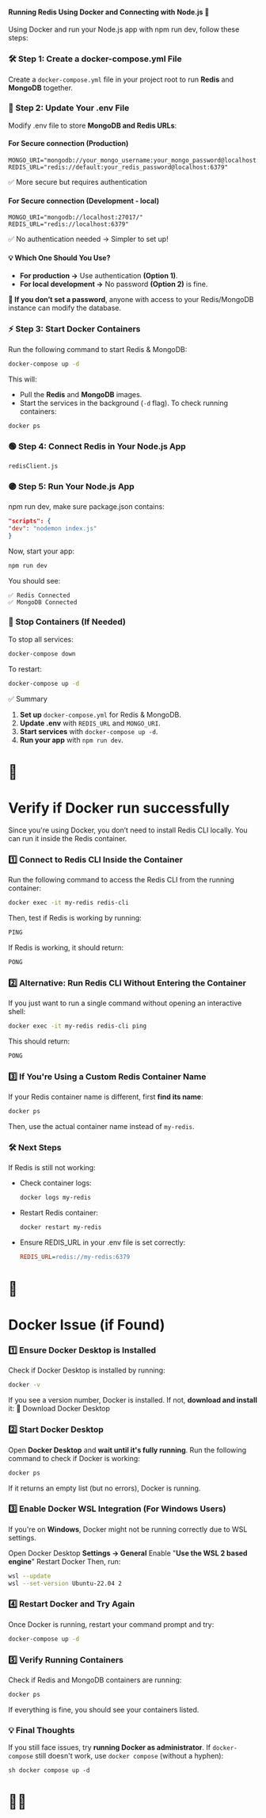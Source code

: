 #### Running Redis Using Docker and Connecting with Node.js 🚀

Using Docker and run your Node.js app with npm run dev, follow these steps:

### 🛠 Step 1: Create a docker-compose.yml File

Create a `docker-compose.yml` file in your project root to run **Redis** and **MongoDB** together.

### 📝 Step 2: Update Your .env File

Modify .env file to store **MongoDB and Redis URLs**:

#### For Secure connection (Production)

```
MONGO_URI="mongodb://your_mongo_username:your_mongo_password@localhost:27017/"
REDIS_URL="redis://default:your_redis_password@localhost:6379"
```

✅ More secure but requires authentication

#### For Secure connection (Development - local)

```
MONGO_URI="mongodb://localhost:27017/"
REDIS_URL="redis://localhost:6379"
```

✅ No authentication needed → Simpler to set up!

#### 💡 Which One Should You Use?

- **For production →** Use authentication **(Option 1)**.
- **For local development →** No password **(Option 2)** is fine.

**🔹 If you don’t set a password**, anyone with access to your Redis/MongoDB instance can modify the database.

### ⚡ Step 3: Start Docker Containers

Run the following command to start Redis & MongoDB:

```sh
docker-compose up -d
```

This will:

- Pull the **Redis** and **MongoDB** images.
- Start the services in the background (`-d` flag).
  To check running containers:

```sh
docker ps
```

### 🟢 Step 4: Connect Redis in Your Node.js App

`redisClient.js`

### 🟣 Step 5: Run Your Node.js App

npm run dev, make sure package.json contains:

```json
"scripts": {
"dev": "nodemon index.js"
}
```

Now, start your app:

```sh
npm run dev
```

You should see:

```
✅ Redis Connected
✅ MongoDB Connected
```

### 🛑 Stop Containers (If Needed)

To stop all services:

```sh
docker-compose down
```

To restart:

```sh
docker-compose up -d
```

✅ Summary

1. **Set up** `docker-compose.yml` for Redis & MongoDB.
2. **Update .env** with `REDIS_URL` and `MONGO_URI`.
3. **Start services** with `docker-compose up -d`.
4. **Run your app** with `npm run dev`.

# 🚀

# Verify if Docker run successfully

Since you're using Docker, you don’t need to install Redis CLI locally. You can run it inside the Redis container.

### 1️⃣ Connect to Redis CLI Inside the Container

Run the following command to access the Redis CLI from the running container:

```sh
docker exec -it my-redis redis-cli
```

Then, test if Redis is working by running:

```sh
PING
```

If Redis is working, it should return:

```sh
PONG
```

### 2️⃣ Alternative: Run Redis CLI Without Entering the Container

If you just want to run a single command without opening an interactive shell:

```sh
docker exec -it my-redis redis-cli ping
```

This should return:

```sh
PONG
```

### 3️⃣ If You're Using a Custom Redis Container Name

If your Redis container name is different, first **find its name**:

```sh
docker ps
```

Then, use the actual container name instead of `my-redis`.

### 🛠 Next Steps

If Redis is still not working:

- Check container logs:

  ```sh
  docker logs my-redis
  ```

- Restart Redis container:

  ```sh
  docker restart my-redis
  ```

- Ensure REDIS_URL in your .env file is set correctly:
  ```ini
  REDIS_URL=redis://my-redis:6379
  ```

# 🚀

# Docker Issue (if Found)

### 1️⃣ Ensure Docker Desktop is Installed

Check if Docker Desktop is installed by running:

```sh
docker -v
```

If you see a version number, Docker is installed. If not, **download and install** it:
🔗 Download Docker Desktop

### 2️⃣ Start Docker Desktop

Open **Docker Desktop** and **wait until it's fully running**.
Run the following command to check if Docker is working:

```sh
docker ps
```

If it returns an empty list (but no errors), Docker is running.

### 3️⃣ Enable Docker WSL Integration (For Windows Users)

If you're on **Windows**, Docker might not be running correctly due to WSL settings.

Open Docker Desktop **Settings → General**
Enable "**Use the WSL 2 based engine**"
Restart Docker
Then, run:

```sh
wsl --update
wsl --set-version Ubuntu-22.04 2
```

### 4️⃣ Restart Docker and Try Again

Once Docker is running, restart your command prompt and try:

```sh
docker-compose up -d
```

### 5️⃣ Verify Running Containers

Check if Redis and MongoDB containers are running:

```sh
docker ps
```

If everything is fine, you should see your containers listed.

### 💡 Final Thoughts

If you still face issues, try **running Docker as administrator**.
If `docker-compose` still doesn't work, use `docker compose` (without a hyphen):

`sh
docker compose up -d
`

# 🚀😊
